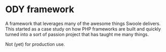 # ODY framework
A framework that leverages many of the awesome things Swoole delivers.
This started as a case study on how PHP frameworks are built and quickly turned into a sort of passion project that has taught me many things.

Not (yet) for production use.

